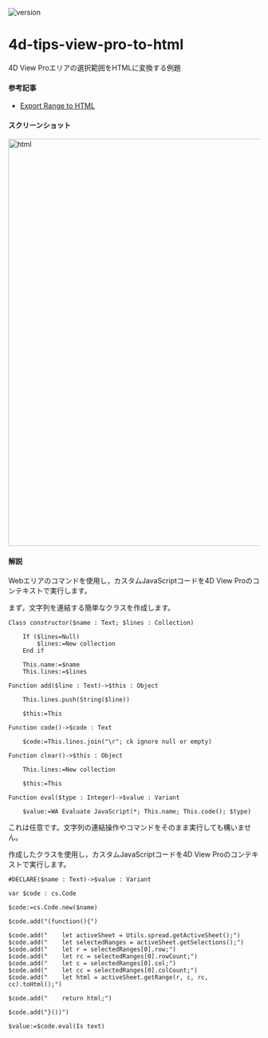 ![version](https://img.shields.io/badge/version-19%2B-5682DF)

# 4d-tips-view-pro-to-html
4D View Proエリアの選択範囲をHTMLに変換する例題

#### 参考記事

* [Export Range to HTML](https://www.grapecity.com/spreadjs/docs/v14/online/export-range-to-html.html)

#### スクリーンショット

<img width="815" alt="html" src="https://user-images.githubusercontent.com/10509075/147018903-c9d1b6be-98bc-499e-99c0-d87c3442e50f.png">

#### 解説

Webエリアのコマンドを使用し，カスタムJavaScriptコードを4D View Proのコンテキストで実行します。

まず，文字列を連結する簡単なクラスを作成します。

```4d
Class constructor($name : Text; $lines : Collection)
	
	If ($lines=Null)
		$lines:=New collection
	End if 
	
	This.name:=$name
	This.lines:=$lines
	
Function add($line : Text)->$this : Object
	
	This.lines.push(String($line))
	
	$this:=This
	
Function code()->$code : Text
	
	$code:=This.lines.join("\r"; ck ignore null or empty)
	
Function clear()->$this : Object
	
	This.lines:=New collection
	
	$this:=This
	
Function eval($type : Integer)->$value : Variant
	
	$value:=WA Evaluate JavaScript(*; This.name; This.code(); $type)
```

これは任意です。文字列の連結操作やコマンドをそのまま実行しても構いません。

作成したクラスを使用し，カスタムJavaScriptコードを4D View Proのコンテキストで実行します。

```4d
#DECLARE($name : Text)->$value : Variant

var $code : cs.Code

$code:=cs.Code.new($name)

$code.add("(function(){")

$code.add("    let activeSheet = Utils.spread.getActiveSheet();")
$code.add("    let selectedRanges = activeSheet.getSelections();")
$code.add("    let r = selectedRanges[0].row;")
$code.add("    let rc = selectedRanges[0].rowCount;")
$code.add("    let c = selectedRanges[0].col;")
$code.add("    let cc = selectedRanges[0].colCount;")
$code.add("    let html = activeSheet.getRange(r, c, rc, cc).toHtml();")

$code.add("    return html;")

$code.add("}())")

$value:=$code.eval(Is text)
```



